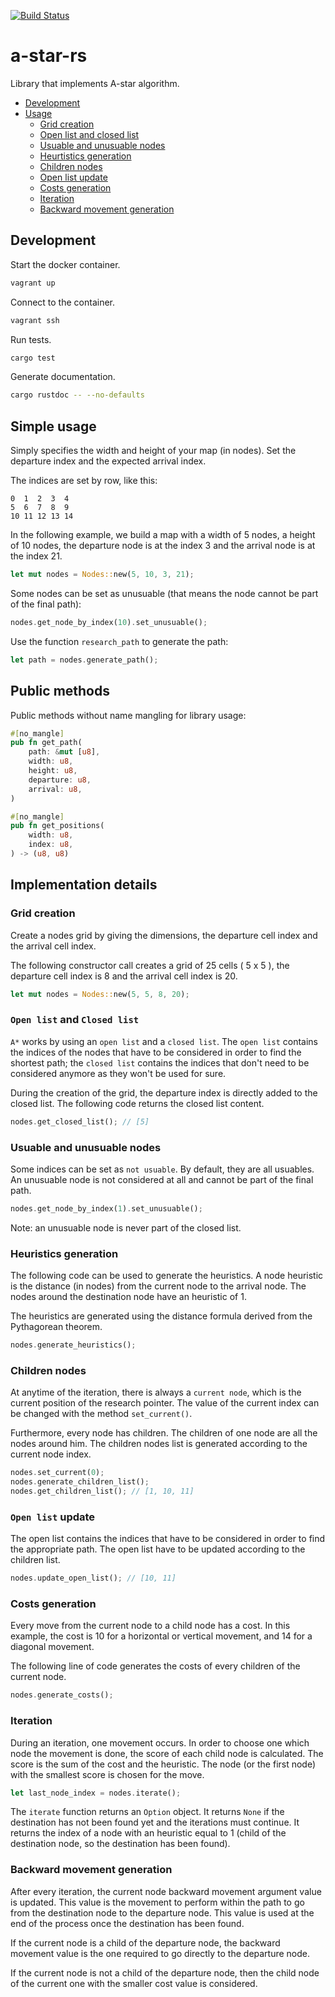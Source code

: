 [![Build Status](https://travis-ci.org/jean553/a-star-rs.svg?branch=master)](https://travis-ci.org/jean553/a-star-rs)

# a-star-rs

Library that implements A-star algorithm.

- [Development](#development)
- [Usage](#usage)
    * [Grid creation](#grid-creation)
    * [Open list and closed list](#open-list-and-closed-list)
    * [Usuable and unusuable nodes](#usuable-and-unusuable-nodes)
    * [Heurtistics generation](#heuristics-generation)
    * [Children nodes](#children-nodes)
    * [Open list update](#open-list-update)
    * [Costs generation](#costs-generation)
    * [Iteration](#iteration)
    * [Backward movement generation](#backward-movement-generation)

## Development

Start the docker container.

```bash
vagrant up
```

Connect to the container.

```bash
vagrant ssh
```

Run tests.

```bash
cargo test
```

Generate documentation.

```bash
cargo rustdoc -- --no-defaults
```

## Simple usage

Simply specifies the width and height of your map (in nodes).
Set the departure index and the expected arrival index.

The indices are set by row, like this:

```
0  1  2  3  4
5  6  7  8  9
10 11 12 13 14
```

In the following example, we build a map with a width of 5 nodes,
a height of 10 nodes, the departure node is at the index 3
and the arrival node is at the index 21.

```rust
let mut nodes = Nodes::new(5, 10, 3, 21);
```

Some nodes can be set as unusuable (that means the node cannot be part
of the final path):

```rust
nodes.get_node_by_index(10).set_unusuable();
```

Use the function `research_path` to generate the path:

```rust
let path = nodes.generate_path();
```

## Public methods

Public methods without name mangling for library usage:

```rust
#[no_mangle]
pub fn get_path(
    path: &mut [u8],
    width: u8,
    height: u8,
    departure: u8,
    arrival: u8,
)

#[no_mangle]
pub fn get_positions(
    width: u8,
    index: u8,
) -> (u8, u8)
```

## Implementation details

### Grid creation

Create a nodes grid by giving the dimensions, the departure cell index
and the arrival cell index.

The following constructor call creates a grid of 25 cells ( 5 x 5 ),
the departure cell index is 8 and the arrival cell index is 20.

```rust
let mut nodes = Nodes::new(5, 5, 8, 20);
```

### `Open list` and `Closed list`

`A*` works by using an `open list` and a `closed list`. The `open list`
contains the indices of the nodes that have to be considered
in order to find the shortest path; the `closed list` contains
the indices that don't need to be considered anymore as they won't be used
for sure.

During the creation of the grid, the departure index is directly
added to the closed list. The following code returns the closed list content.

```rust
nodes.get_closed_list(); // [5]
```

### Usuable and unusuable nodes

Some indices can be set as `not usuable`. By default, they are all usuables.
An unusuable node is not considered at all and
cannot be part of the final path.

```rust
nodes.get_node_by_index(1).set_unusuable();
```

Note: an unusuable node is never part of the closed list.

### Heuristics generation

The following code can be used to generate the heuristics. A node heuristic
is the distance (in nodes) from the current node to the arrival node.
The nodes around the destination node have an heuristic of 1.

The heuristics are generated using the distance formula
derived from the Pythagorean theorem.

```rust
nodes.generate_heuristics();
```

### Children nodes

At anytime of the iteration, there is always a `current node`,
which is the current position of the research pointer.
The value of the current index can be changed with the method
`set_current()`.

Furthermore, every node has children. The children of one node
are all the nodes around him. The children nodes list is generated
according to the current node index.

```rust
nodes.set_current(0);
nodes.generate_children_list();
nodes.get_children_list(); // [1, 10, 11]
```

### `Open list` update

The open list contains the indices that have to be considered in order
to find the appropriate path. The open list have to be updated according
to the children list.

```rust
nodes.update_open_list(); // [10, 11]
```

### Costs generation

Every move from the current node to a child node has a cost.
In this example, the cost is 10 for a horizontal or vertical movement,
and 14 for a diagonal movement.

The following line of code generates the costs of every children
of the current node.

```rust
nodes.generate_costs();
```

### Iteration

During an iteration, one movement occurs. In order to choose one which node
the movement is done, the score of each child node is calculated.
The score is the sum of the cost and the heuristic.
The node (or the first node) with the smallest score is chosen for the move.

```rust
let last_node_index = nodes.iterate();
```

The `iterate` function returns an `Option` object.
It returns `None` if the destination has not been found yet
and the iterations must continue.
It returns the index of a node with an heuristic equal to 1
(child of the destination node, so the destination has been found).

### Backward movement generation

After every iteration, the current node backward movement argument value
is updated. This value is the movement to perform within the path
to go from the destination node to the departure node. This value is used
at the end of the process once the destination has been found.

If the current node is a child of the departure node, the backward movement
value is the one required to go directly to the departure node.

If the current node is not a child of the departure node,
then the child node of the current one with the smaller cost value
is considered.
